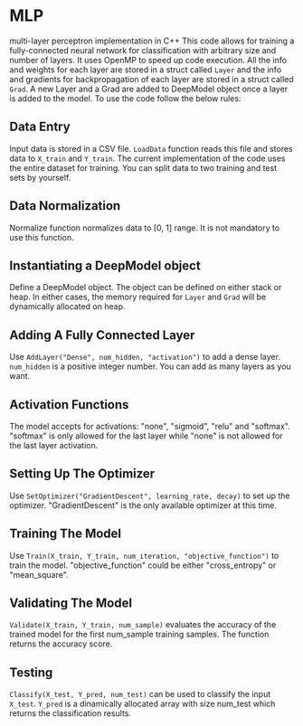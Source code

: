# MLP
multi-layer perceptron implementation in C++
This code allows for training a fully-connected neural network for classification with arbitrary size and 
number of layers. It uses OpenMP to speed up code execution. All the info and weights for each layer are 
stored in a struct called `Layer` and the info and gradients for backpropagation of each layer are stored 
in a struct called `Grad`. A new Layer and a Grad are added to DeepModel object once a layer is added to 
the model. To use the code follow the below rules:

## Data Entry 
Input data is stored in a CSV file. `LoadData` function reads this file and stores data to `X_train` and `Y_train`.
The current implementation of the code uses the entire dataset for training. You can split data to two training 
and test sets by yourself.
## Data Normalization
Normalize function normalizes data to [0, 1] range. It is not mandatory to use this function.
## Instantiating a DeepModel object
Define a DeepModel object. The object can be defined on either stack or heap. In either cases, the memory required
for `Layer` and `Grad` will be dynamically allocated on heap.
## Adding A Fully Connected Layer
Use `AddLayer("Dense", num_hidden, "activation")` to add a dense layer. `num_hidden` is a positive integer number.
You can add as many layers as you want.
## Activation Functions
The model accepts for activations: "none", "sigmoid", "relu" and "softmax". "softmax" is only allowed for the
last layer while "none" is not allowed for the last layer activation.
## Setting Up The Optimizer
Use `SetOptimizer("GradientDescent", learning_rate, decay)` to set up the optimizer. "GradientDescent" is the
only available optimizer at this time.
## Training The Model
Use `Train(X_train, Y_train, num_iteration, "objective_function")` to train the model. "objective_function"
could be either "cross_entropy" or "mean_square".
## Validating The Model
`Validate(X_train, Y_train, num_sample)` evaluates the accuracy of the trained model for the first num_sample
training samples. The function returns the accuracy score.
## Testing 
`Classify(X_test, Y_pred, num_test)` can be used to classify the input `X_test`. `Y_pred` is a dinamically allocated 
array with size num_test which returns the classification results. 
